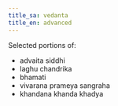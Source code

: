 ```yaml
---
title_sa: vedanta
title_en: advanced
---
```


Selected portions of:

- advaita siddhi
- laghu chandrika
- bhamati
- vivarana prameya sangraha
- khandana khanda khadya
